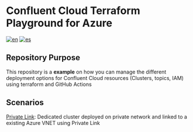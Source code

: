 # Confluent Cloud Terraform Playground for Azure

[![en](https://img.shields.io/badge/lang-en-red.svg)](https://github.com/ogomezso/confluent-terraform-azure-playground/blob/main/README.md)
[![es](https://img.shields.io/badge/lang-es-yellow.svg)](https://github.com/ogomezso/confluent-terraform-azure-playground/blob/main/README.es.md)

## Repository Purpose

This repository is a **example** on how you can manage the different deployment options for Confluent Cloud resources (Clusters, topics, IAM) using terraform and GitHub Actions

## Scenarios

[Private Link](https://github.com/ogomezso/confluent-terraform-azure-playground/blob/main/private-link/README.md): Dedicated cluster deployed on private network and linked to a existing Azure VNET using Private Link
